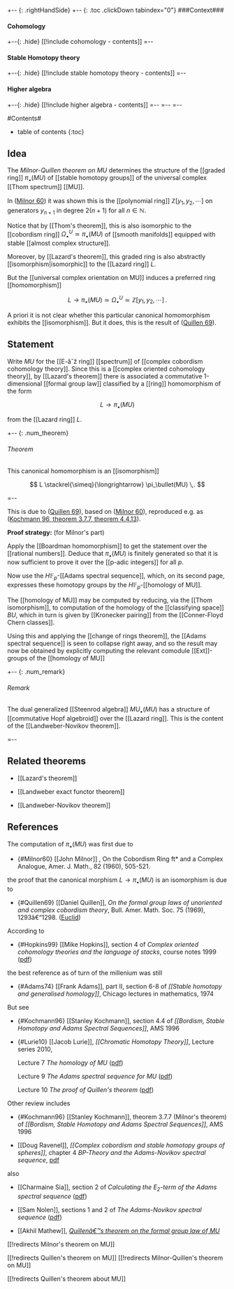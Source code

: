 
+-- {: .rightHandSide}
+-- {: .toc .clickDown tabindex="0"}
###Context###
#### Cohomology
+--{: .hide}
[[!include cohomology - contents]]
=--
#### Stable Homotopy theory
+--{: .hide}
[[!include stable homotopy theory - contents]]
=--
#### Higher algebra
+--{: .hide}
[[!include higher algebra - contents]]
=--
=--
=--


#Contents#
* table of contents
{:toc}


## Idea

The _Milnor-Quillen theorem on $MU$_ determines the structure of the [[graded ring]] $\pi_{\bullet}(MU)$ of [[stable homotopy groups]] of the universal complex [[Thom spectrum]] [[MU]].

In ([Milnor 60](#Milnor60)) it was shown this is the [[polynomial ring]] $\mathbb{Z}[y_1, y_2, \cdots]$ on generators $y_{n+1}$ in degree $2(n+1)$ for all $n \in \mathbb{N}$. 

Notice that by [[Thom's theorem]], this is also isomorphic to the [[cobordism ring]] $\Omega_\bullet^U \simeq \pi_\bullet(M U)$ of [[smooth manifolds]] equipped with stable [[almost complex structure]].

Moreover, by [[Lazard's theorem]], this graded ring is also abstractly [[isomorphism|isomorphic]] to the [[Lazard ring]] $L$.

But the [[universal complex orientation on MU]] induces a preferred ring [[homomorphism]]

$$
  L \longrightarrow \pi_\bullet(M U) \simeq \Omega_\bullet^U \simeq \mathbb{Z}[y_1, y_2, \cdots]
  \,.
$$

A priori it is not clear whether this particular canonical homomorphism exhibits the [[isomorphism]]. But it does, this is the result of ([Quillen 69](#Quillen69)).

## Statement

Write $MU$ for the [[E-âˆž ring]] [[spectrum]] of [[complex cobordism cohomology theory]]. Since this is a [[complex oriented cohomology theory]], by [[Lazard's theorem]] there is associated a commutative 1-dimensional [[formal group law]] classified by a [[ring]] homomorphism of the form

$$
  L \longrightarrow \pi_\bullet(MU)
$$

from the [[Lazard ring]] $L$.

+-- {: .num_theorem}
###### Theorem

This canonical homomorphism is an [[isomorphism]] 

$$
  L \stackrel{\simeq}{\longrightarrow} \pi_\bullet(MU)
  \,.
$$

=--

This is due to ([Quillen 69](#Quillen69)), based on ([Milnor 60](#Milnor60)), reproduced e.g. as ([Kochmann 96, theorem 3.7.7, theorem 4.4.13](#Kochmann96)).

**Proof strategy:** (for Milnor's part) 

Apply the [[Boardman homomorphism]] to get the statement over the [[rational numbers]]. Deduce that $\pi_\bullet(MU)$ is finitely generated so that it is now sufficient to prove it over the [[p-adic integers]] for all $p$. 

Now use the $H\mathbb{F}_p$-[[Adams spectral sequence]], which, on its second page, expresses these homotopy groups by the $H\mathbb{F}_p$-[[homology of MU]].

The [[homology of MU]] may be computed by reducing, via the [[Thom isomorphism]], to computation of the homology of the [[classifying space]] $B U$, which in turn is given by [[Kronecker pairing]] from the [[Conner-Floyd Chern classes]]. 

Using this and applying the [[change of rings theorem]], the [[Adams spectral sequence]] is seen to collapse right away, and so the result may now be obtained by explicitly computing the relevant comodule [[Ext]]-groups of the [[homology of MU]]

+-- {: .num_remark}
###### Remark

The dual generalized [[Steenrod algebra]] $MU_\bullet(MU)$ has a structure of 
[[commutative Hopf algebroid]] over the [[Lazard ring]]. This is the content of the [[Landweber-Novikov theorem]].

=--


## Related theorems

* [[Lazard's theorem]]

* [[Landweber exact functor theorem]]

* [[Landweber-Novikov theorem]]

## References

The computation of $\pi_\bullet(M U)$ was first due to

* {#Milnor60} [[John Milnor]] , On the Cobordism Ring ft* and a Complex Analogue, Amer. J.  Math., 82 (1960), 505-521. 

the proof that the canonical morphism $L \to \pi_\bullet(M U)$ is an isomorphism is due to

* {#Quillen69} [[Daniel Quillen]], _On the formal group laws of unoriented and complex cobordism theory_, Bull. Amer. Math. Soc. 75 (1969), 1293â€“1298. ([Euclid](http://projecteuclid.org/euclid.bams/1183530915))
 
According to 

* {#Hopkins99} [[Mike Hopkins]], section 4 of _Complex oriented cohomology theories and the language of stacks_, course notes 1999 ([pdf](http://www.math.rochester.edu/u/faculty/doug/otherpapers/coctalos.pdf))

the best reference as of turn of the millenium was still

* {#Adams74} [[Frank Adams]], part II, section 6-8 of _[[Stable homotopy and generalised homology]]_, Chicago lectures in mathematics, 1974

But see

* {#Kochmann96} [[Stanley Kochmann]], section 4.4 of _[[Bordism, Stable Homotopy and Adams Spectral Sequences]]_, AMS 1996

* {#Lurie10} [[Jacob Lurie]], _[[Chromatic Homotopy Theory]]_, Lecture series 2010, 
   
  Lecture 7 _The homology of MU_ ([pdf](http://www.math.harvard.edu/~lurie/252xnotes/Lecture7.pdf)) 
 
  Lecture 9 _The Adams spectral sequence for MU_ ([pdf](http://www.math.harvard.edu/~lurie/252xnotes/Lecture9.pdf))

  Lecture 10 _The proof of Quillen's theorem_ ([pdf](http://www.math.harvard.edu/~lurie/252xnotes/Lecture10.pdf)) 


Other review includes

* {#Kochmann96} [[Stanley Kochmann]], theorem 3.7.7 (Milnor's theorem) of _[[Bordism, Stable Homotopy and Adams Spectral Sequences]]_, AMS 1996

* [[Doug Ravenel]], _[[Complex cobordism and stable homotopy groups of spheres]]_, chapter 4 _$B P$-Theory and the Adams-Novikov spectral sequence_, [pdf](http://www.math.rochester.edu/people/faculty/doug/mybooks/ravenel4.pdf)

also

* [[Charmaine Sia]], section 2 of _Calculating the $E_2$-term of the Adams spectral sequence_ ([pdf](http://www.math.harvard.edu/~sia/notes/classical_topology_adams.pdf))

* [[Sam Nolen]], sections 1 and 2 of _The Adams-Novikov spectral sequence_ ([pdf](http://samnolen.com/Adams%20Novikov.pdf))

* [[Akhil Mathew]], _[Quillenâ€™s theorem on the formal group law of MU](https://amathew.wordpress.com/2012/05/28/quillens-theorem-on-the-formal-group-law-of-mu/#more-3345)_


[[!redirects Milnor's theorem on MU]]

[[!redirects Quillen's theorem on MU]]
[[!redirects Milnor-Quillen's theorem on MU]]

[[!redirects Quillen's theorem about MU]]


